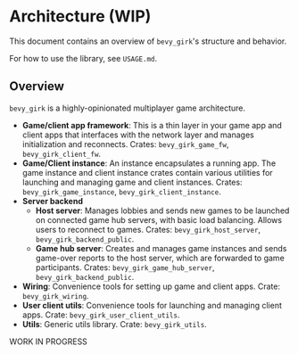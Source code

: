 # Architecture (WIP)

This document contains an overview of `bevy_girk`'s structure and behavior.

For how to use the library, see `USAGE.md`.



## Overview

`bevy_girk` is a highly-opinionated multiplayer game architecture.

- **Game/client app framework**: This is a thin layer in your game app and client apps that interfaces with the network layer and manages initialization and reconnects. Crates: `bevy_girk_game_fw`, `bevy_girk_client_fw`.
- **Game/Client instance**: An instance encapsulates a running app. The game instance and client instance crates contain various utilities for launching and managing game and client instances. Crates: `bevy_girk_game_instance`, `bevy_girk_client_instance`.
- **Server backend**
    - **Host server**: Manages lobbies and sends new games to be launched on connected game hub servers, with basic load balancing. Allows users to reconnect to games. Crates: `bevy_girk_host_server`, `bevy_girk_backend_public`.
    - **Game hub server**: Creates and manages game instances and sends game-over reports to the host server, which are forwarded to game participants. Crates: `bevy_girk_game_hub_server`, `bevy_girk_backend_public`.
- **Wiring**: Convenience tools for setting up game and client apps. Crate: `bevy_girk_wiring`.
- **User client utils**: Convenience tools for launching and managing client apps. Crate: `bevy_girk_user_client_utils`.
- **Utils**: Generic utils library. Crate: `bevy_girk_utils`.


WORK IN PROGRESS

<!--

- architecture


- backend
    - host server
        - setup: make_host_server()
            - HostServerStartupPack: configs
                - HostServerConfig
                - LobbiesCacheConfig
                    - LobbyChecker: injected logic for evaluating lobby contents and lobby data
                - PendingLobbiesConfig
                - OngoingGamesCacheConfig
                - GameHubDisconnectBufferConfig
            - HostHubServer: bevy_simplenet server for host-hub connections
            - HostUserServer: bevy_simplenet server for host-user connections

        - behavior
            - state updates are single threaded
            - connections to users and game hubs are managed with websockets running on tokio


    - game hub server
        - setup: make_game_hub_server()
            - GameHubServerStartupPack: configs
                - GameHubServerConfig
                - PendingGamesCacheConfig
                - RunningGamesCacheConfig
            - Receiver\<GameHubCommand\>: sends commands to the game hub server (e.g. shut down, modify capacity)
            - HostHubClient: bevy_simplenet client for host-hub  connections
            - GameLaunchPackSource: converts lobbies into game launch packs
            - GameInstanceLauncher: launches game instances from launch packs

        - behavior
            - state updates are single threaded
            - connection to the host server is managed with websockets running on tokio


- backend public
    - LobbyChecker: trait
    - GameLaunchPackSource: boxed trait
    - host-user websocket channel types
    - lobby types


- framework
    - game framework
        - setup
            - prepare_girk_game_app()
            - ClientRequestHandler: boxed trait, ...

        - exposed contents
            - GameFwSet
            - GameFwMode
            - GameMessageBuffer

    - client framework
        - setup
            - prepare_girk_client_app()
            - GameMessageHandler: boxed trait, ...

        - exposed contents
            - ClientFwSet
            - ClientFwLoadingSet
            - ClientFwMode
            - ClientRequestBuffer


- management
    - game instance
        - GameInstance: interface for monitoring a running game instance; can send in commands

        - GameFactory: boxed trait, portable tool for creating game apps

        - GameInstanceLauncher: boxed trait, produces GameInstances
            - GameInstanceLauncherLocal
                - setup
                - behavior
            - GameInstanceLauncherProcess
                - setup
                - behavior

        - game_instance_setup(): sets up a game app as a game instance app
            - GameFactory
            - GameLaunchPack
            - IoSender\<GameInstanceReport\>
            - IoReceiver\<GameInstanceCommand\>

            - behavior
                - extracts GameOverReport from app and forwards to the instance owner as a GameInstanceReport

    - client instance
        - ClientInstance: interface for monitoring a running client instance

        - ClientFactory: boxed trait, portable tool for creating client apps

        - ClientInstanceLauncher: boxed trait, produces ClientInstances
            - ClientInstanceLauncherProcess
                - setup
                - behavior

        - client_instance_setup()
            - ClientFactory
            - ServerConnectToken
            - GameStartInfo
            - ClientInstanceConfig
            - IoSender\<ClientInstanceReport\>
            - IoReceiver\<ClientInstanceCommand\>

            - behavior
                - connects reconnect logic of app with the app owner
                    - requests ServerConnectTokens from the instance owner on disconnect via ClientInstanceReport
                    - receives ServerConnectToken via ClientInstanceCommand, inserts to app as RenetClientConnectPack resource, then the systems from prepare_girk_client_app() will use it to set up a new renet client

    - user client utils
        - launchers: practical methods for launching clients (automatic native/WASM support {WASM is WIP})
            - launch_local_player_client()
            - launch_multiplayer_client()
        - UserClientUtilsPlugin
            - ClientMonitor
            - ClientStarter


- binaries
    - backend (unified single-hub)


    - game instance


    - client instance



- utils
    - child process utils
    - network setup
    - network utils
    - rand64

-->
